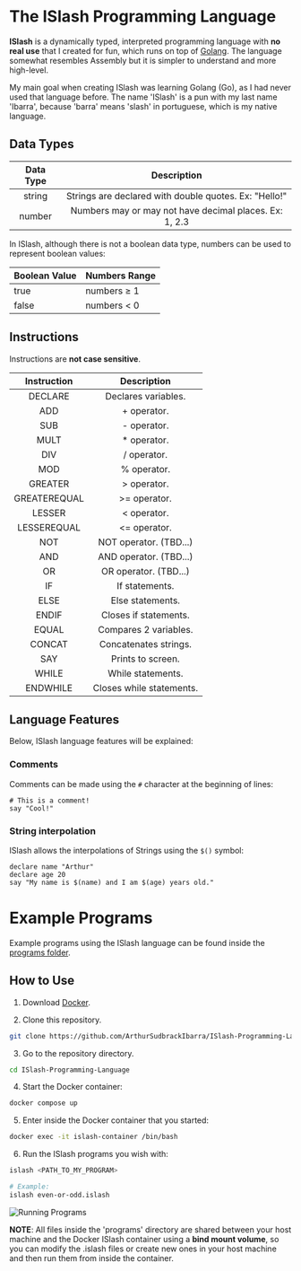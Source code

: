 # The ISlash Programming Language

**ISlash** is a dynamically typed, interpreted programming language with **no real use** that I created for fun, which runs on top of [Golang](https://go.dev/). The language somewhat resembles Assembly but it is simpler to understand and more high-level.

My main goal when creating ISlash was learning Golang (Go), as I had never used that language before. The name 'ISlash' is a pun with my last name 'Ibarra', because 'barra' means 'slash' in portuguese, which is my native language.
 
## Data Types

| Data Type |                       Description                      |
|:---------:|:------------------------------------------------------:|
|   string  |  Strings are declared with double quotes. Ex: "Hello!" |
|   number  | Numbers may or may not have decimal places. Ex: 1, 2.3 |

In ISlash, although there is not a boolean data type, numbers can be used to represent boolean values:

| Boolean Value | Numbers Range |
|---------------|---------------|
| true          | numbers ≥ 1   |
| false         | numbers < 0   |

## Instructions

Instructions are **not case sensitive**.

|  Instruction |        Description       |
|:------------:|:------------------------:|
|    DECLARE   |    Declares variables.   |
|      ADD     |        + operator.       |
|      SUB     |        - operator.       |
|     MULT     |        * operator.       |
|      DIV     |        / operator.       |
|      MOD     |        % operator.       |
|    GREATER   |        > operator.       |
| GREATEREQUAL |       >= operator.       |
|    LESSER    |        < operator.       |
|  LESSEREQUAL |       <= operator.       |
|      NOT     |  NOT operator. (TBD...)  |
|      AND     |  AND operator. (TBD...)  |
|      OR      |   OR operator. (TBD...)  |
|      IF      |      If statements.      |
|     ELSE     |     Else statements.     |
|     ENDIF    |   Closes if statements.  |
|     EQUAL    |   Compares 2 variables.  |
|    CONCAT    |   Concatenates strings.  |
|      SAY     |     Prints to screen.    |
|     WHILE    |     While statements.    |
|   ENDWHILE   | Closes while statements. |

## Language Features

Below, ISlash language features will be explained:

### Comments

Comments can be made using the `#` character at the beginning of lines:

```
# This is a comment!
say "Cool!"
```

### String interpolation

ISlash allows the interpolations of Strings using the `$()` symbol:

```
declare name "Arthur"
declare age 20
say "My name is $(name) and I am $(age) years old."
```

# Example Programs

Example programs using the ISlash language can be found inside the [programs folder](https://github.com/ArthurSudbrackIbarra/ISlash-Programming-Language/tree/main/programs).

## How to Use

1. Download [Docker](https://www.docker.com/products/docker-desktop/).

2. Clone this repository.

```sh
git clone https://github.com/ArthurSudbrackIbarra/ISlash-Programming-Language.git
```

3. Go to the repository directory.

```sh
cd ISlash-Programming-Language
```

4. Start the Docker container:

```sh
docker compose up
```

5. Enter inside the Docker container that you started:

```sh
docker exec -it islash-container /bin/bash
```

6. Run the ISlash programs you wish with:

```sh
islash <PATH_TO_MY_PROGRAM>

# Example:
islash even-or-odd.islash
```

![Running Programs](https://user-images.githubusercontent.com/69170322/183312708-8dfb28cc-7c13-418f-9f92-bb55927b13ab.png)

**NOTE**: All files inside the 'programs' directory are shared between your host machine and the Docker ISlash container using a **bind mount volume**, so you can modify the .islash files or create new ones in your host machine and then run them from inside the container. 
